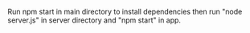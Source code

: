 Run npm start in main directory to install dependencies then run "node server.js" in server directory and "npm start" in app.
